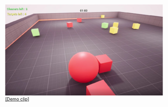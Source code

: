 ![Прев'ю зображення](https://github.com/YuliaMenshykh/ColorItRed/blob/main/Demo.jpg)
[[Demo clip]](https://youtu.be/kkWX9IiYgaI)
